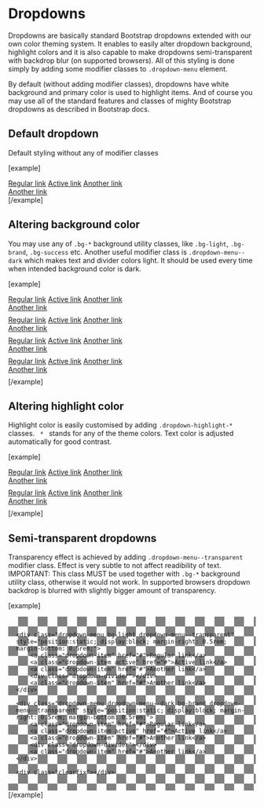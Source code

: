 Dropdowns
=========

Dropdowns are basically standard Bootstrap dropdowns extended with our own color theming system. It enables to easily alter dropdown background, highlight colors and it is also capable to make dropdowns semi-transparent with backdrop blur (on supported browsers). All of this styling is done simply by adding some modifier classes to <code>.dropdown-menu</code> element.

By default (without adding modifier classes), dropdowns have white background and primary color is used to highlight items. And of course you may use all of the standard features and classes of mighty Bootstrap dropdowns as described in Bootstrap docs.

## Default dropdown

Default styling without any of modifier classes

[example]
<div class="dropdown-menu" style="position:static; display:block;">
  <a class="dropdown-item" href="#">Regular link</a>
  <a class="dropdown-item active" href="#">Active link</a>
  <a class="dropdown-item" href="#">Another link</a>
	<div class="dropdown-divider"></div>
  <a class="dropdown-item" href="#">Another link</a>
</div>

<div class="clearfix"></div>
[/example]

## Altering background color

You may use any of <code>.bg-*</code> background utility classes, like <code>.bg-light</code>, <code>.bg-brand</code>, <code>.bg-success</code> etc. Another useful modifier class is <code>.dropdown-menu--dark</code> which makes text and divider colors light. It should be used every time when intended background color is dark.

[example]
<div class="dropdown-menu bg-light" style="position:static; display:block; margin-right: 0.5rem; margin-bottom: 0.5rem;">
  <a class="dropdown-item" href="#">Regular link</a>
  <a class="dropdown-item active" href="#">Active link</a>
  <a class="dropdown-item" href="#">Another link</a>
	<div class="dropdown-divider"></div>
  <a class="dropdown-item" href="#">Another link</a>
</div>

<div class="dropdown-menu dropdown-menu--dark" style="position:static; display:block; margin-right: 0.5rem; margin-bottom: 0.5rem;">
  <a class="dropdown-item" href="#">Regular link</a>
  <a class="dropdown-item active" href="#">Active link</a>
  <a class="dropdown-item" href="#">Another link</a>
	<div class="dropdown-divider"></div>
  <a class="dropdown-item" href="#">Another link</a>
</div>

<div class="dropdown-menu dropdown-menu--dark bg-brand" style="position:static; display:block; margin-right: 0.5rem; margin-bottom: 0.5rem;">
  <a class="dropdown-item" href="#">Regular link</a>
  <a class="dropdown-item active" href="#">Active link</a>
  <a class="dropdown-item" href="#">Another link</a>
	<div class="dropdown-divider"></div>
  <a class="dropdown-item" href="#">Another link</a>
</div>

<div class="dropdown-menu bg-warning" style="position:static; display:block; margin-right: 0.5rem; margin-bottom: 0.5rem;">
  <a class="dropdown-item" href="#">Regular link</a>
  <a class="dropdown-item active" href="#">Active link</a>
  <a class="dropdown-item" href="#">Another link</a>
	<div class="dropdown-divider"></div>
  <a class="dropdown-item" href="#">Another link</a>
</div>

<div class="clearfix"></div>
[/example]

## Altering highlight color

Highlight color is easily customised by adding <code>.dropdown-highlight-* </code> classes. <code> * </code> stands for any of the theme colors. Text color is adjusted automatically for good contrast.


[example]
<div class="dropdown-menu dropdown-highlight-brand" style="position:static; display:block; margin-right: 0.5rem; margin-bottom: 0.5rem;">
  <a class="dropdown-item" href="#">Regular link</a>
  <a class="dropdown-item active" href="#">Active link</a>
  <a class="dropdown-item" href="#">Another link</a>
	<div class="dropdown-divider"></div>
  <a class="dropdown-item" href="#">Another link</a>
</div>

<div class="dropdown-menu dropdown-menu--dark bg-primary dropdown-highlight-light" style="position:static; display:block; margin-right: 0.5rem; margin-bottom: 0.5rem;">
  <a class="dropdown-item" href="#">Regular link</a>
  <a class="dropdown-item active" href="#">Active link</a>
  <a class="dropdown-item" href="#">Another link</a>
	<div class="dropdown-divider"></div>
  <a class="dropdown-item" href="#">Another link</a>
</div>

<div class="clearfix"></div>
[/example]


## Semi-transparent dropdowns

Transparency effect is achieved by adding <code>.dropdown-menu--transparent</code> modifier class. Effect is very subtle to not affect readibility of text. IMPORTANT: This class MUST be used together with <code>.bg-*</code> background utility class, otherwise it would not work. In supported browsers dropdown backdrop is blurred with slightly bigger amount of transparency.

[example]
<div style="padding: 1rem; background-image: linear-gradient(45deg, #808080 25%, transparent 25%), linear-gradient(-45deg, #808080 25%, transparent 25%), linear-gradient(45deg, transparent 75%, #808080 75%), linear-gradient(-45deg, transparent 75%, #808080 75%); background-size: 40px 40px; background-position: 0 0, 0 20px, 20px -20px, -20px 0px;">

	<div class="dropdown-menu bg-light dropdown-menu--transparent" style="position:static; display:block; margin-right: 0.5rem; margin-bottom: 0.5rem;">
		<a class="dropdown-item" href="#">Regular link</a>
		<a class="dropdown-item active" href="#">Active link</a>
		<a class="dropdown-item" href="#">Another link</a>
		<div class="dropdown-divider"></div>
		<a class="dropdown-item" href="#">Another link</a>
	</div>

	<div class="dropdown-menu dropdown-menu--dark bg-brand dropdown-menu--transparent" style="position:static; display:block; margin-right: 0.5rem; margin-bottom: 0.5rem;">
		<a class="dropdown-item" href="#">Regular link</a>
		<a class="dropdown-item active" href="#">Active link</a>
		<a class="dropdown-item" href="#">Another link</a>
		<div class="dropdown-divider"></div>
		<a class="dropdown-item" href="#">Another link</a>
	</div>

	<div class="clearfix"></div>

</div>
[/example]
